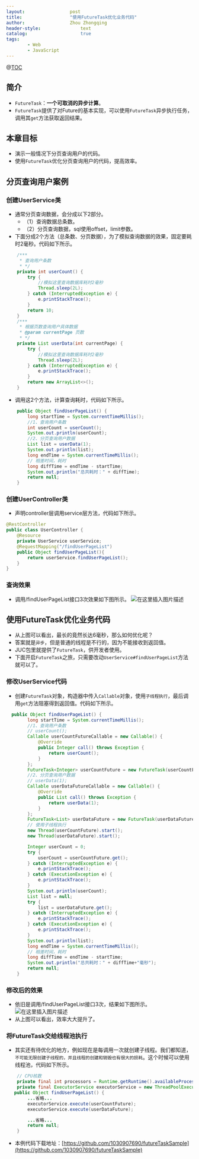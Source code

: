 ```yaml
---
layout:					post
title:					"使用FutureTask优化业务代码"
author:					Zhou Zhongqing
header-style:				text
catalog:					true
tags:
		- Web
		- JavaScript
---
```

@[TOC](目录)
## 简介
- `FutureTask`：**一个可取消的异步计算**。
- `FutureTask`提供了对Future的基本实现，可以使用`FutureTask`异步执行任务，调用其`get`方法获取返回结果。
## 本章目标
- 演示一般情况下分页查询用户的代码。
- 使用`FutureTask`优化分页查询用户的代码，提高效率。
## 分页查询用户案例
### 创建UserService类
- 通常分页查询数据，会分成以下2部分。
	- （1）查询数据总条数。
	- （2）分页查询数据，sql使用offset，limit参数。
- 下面分成2个方法（总条数、分页数据），为了模拟查询数据的效果，固定要耗时2毫秒。代码如下所示。
```java
    /***
     * 查询用户条数
     * */
    private int userCount() {
        try {
            //模拟这里查询数据库耗时2毫秒
            Thread.sleep(2L);
        } catch (InterruptedException e) {
            e.printStackTrace();
        }
        return 10;
    }
    /***
     * 根据页数查询用户具体数据
     * @param currentPage 页数
     * */
    private List userData(int currentPage) {
        try {
            //模拟这里查询数据库耗时2毫秒
            Thread.sleep(2L);
        } catch (InterruptedException e) {
            e.printStackTrace();
        }
        return new ArrayList<>();
    }
```
- 调用这2个方法，计算查询耗时，代码如下所示。

```java
    public Object findUserPageList() {
        long startTime = System.currentTimeMillis();
        //1、查询用户条数
        int userCount = userCount();
        System.out.println(userCount);
        //2、分页查询用户数据
        List list = userData(1);
        System.out.println(list);
        long endTime = System.currentTimeMillis();
        // 相差时间，耗时
        long diffTime = endTime - startTime;
        System.out.println("总共耗时：" + diffTime);
        return null;
    }
```
### 创建UserController类
- 声明controller层调用service层方法，代码如下所示。

```java
@RestController
public class UserController {
    @Resource
    private UserService userService;
    @RequestMapping("/findUserPageList")
    public Object findUserPageList(){
        return userService.findUserPageList();
    }
}
```
### 查询效果
- 调用/findUserPageList接口3次效果如下图所示。
![在这里插入图片描述](https://i-blog.csdnimg.cn/blog_migrate/3e2846d0d18b4c9b206ed4bf47f46c6a.png)
## 使用FutureTask优化业务代码
- 从上图可以看出，最长的竟然长达6毫秒，那么如何优化呢？
- 答案就是`异步`，但是普通的线程是不行的，因为不能接收到返回值。
- JUC包里就提供了`FutureTask`，供开发者使用。
- 下面开启`FutureTask`之旅，只需要改动`UserService#findUserPageList`方法就可以了。
### 修改UserService代码
- 创建`FutureTask`对象，构造器中传入`Callable`对象，使用`子线程执行`，最后调用`get`方法阻塞得到返回值。代码如下所示。
```java
  public Object findUserPageList() {
        long startTime = System.currentTimeMillis();
        //1、查询用户条数
        // userCount();
        Callable userCountFutureCallable = new Callable() {
            @Override
            public Integer call() throws Exception {
                return userCount();
            }
        };
        FutureTask<Integer> userCountFuture = new FutureTask(userCountFutureCallable);
        //2、分页查询用户数据
        // userData(1);
        Callable userDataFutureCallable = new Callable() {
            @Override
            public List call() throws Exception {
                return userData(1);
            }
        };
        FutureTask<List> userDataFuture = new FutureTask(userDataFutureCallable);
        // 使用子线程执行
        new Thread(userCountFuture).start();
        new Thread(userDataFuture).start();

        Integer userCount = 0;
        try {
            userCount = userCountFuture.get();
        } catch (InterruptedException e) {
            e.printStackTrace();
        } catch (ExecutionException e) {
            e.printStackTrace();
        }
        System.out.println(userCount);
        List list = null;
        try {
            list = userDataFuture.get();
        } catch (InterruptedException e) {
            e.printStackTrace();
        } catch (ExecutionException e) {
            e.printStackTrace();
        }
        System.out.println(list);
        long endTime = System.currentTimeMillis();
        // 相差时间，耗时
        long diffTime = endTime - startTime;
        System.out.println("总共耗时：" + diffTime+"毫秒");
        return null;
    }
```
### 修改后的效果
- 依旧是调用/findUserPageList接口3次，结果如下图所示。
![在这里插入图片描述](https://i-blog.csdnimg.cn/blog_migrate/459a80498faa49a4a7e4808cef59969f.png)
- 从上图可以看出，效率大大提升了。
### 将FutureTask交给线程池执行
- 其实还有待优化的地方，例如现在是每调用一次就创建子线程。我们都知道，`不可能无限创建子线程的，并且线程的创建和销毁也有很大的损耗`。这个时候可以使用线程池，代码如下所示。

```java
    // CPU核数
    private final int processors = Runtime.getRuntime().availableProcessors();
    private final ExecutorService executorService = new ThreadPoolExecutor(processors * 2, processors * 10, 60L, TimeUnit.SECONDS, new ArrayBlockingQueue(processors * 100), Executors.defaultThreadFactory(), new ThreadPoolExecutor.CallerRunsPolicy());
   public Object findUserPageList() {
    	...省略...
        executorService.execute(userCountFuture);
        executorService.execute(userDataFuture);

      	...省略...
        return null;
    }

```
- 本例代码下载地址：[https://github.com/1030907690/futureTaskSample](https://github.com/1030907690/futureTaskSample)

